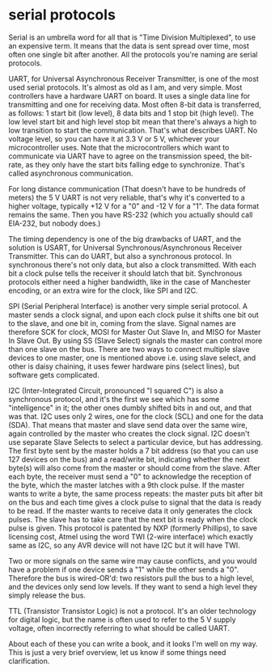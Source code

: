 # serial protocols

Serial is an umbrella word for all that is "Time Division Multiplexed", to use an expensive term. It means that the data is sent spread over time, most often one single bit after another. All the protocols you're naming are serial protocols.

UART, for Universal Asynchronous Receiver Transmitter, is one of the most used serial protocols. It's almost as old as I am, and very simple. Most controllers have a hardware UART on board. It uses a single data line for transmitting and one for receiving data. Most often 8-bit data is transferred, as follows: 1 start bit (low level), 8 data bits and 1 stop bit (high level). The low level start bit and high level stop bit mean that there's always a high to low transition to start the communication. That's what describes UART. No voltage level, so you can have it at 3.3 V or 5 V, whichever your microcontroller uses. Note that the microcontrollers which want to communicate via UART have to agree on the transmission speed, the bit-rate, as they only have the start bits falling edge to synchronize. That's called asynchronous communication.

For long distance communication (That doesn't have to be hundreds of meters) the 5 V UART is not very reliable, that's why it's converted to a higher voltage, typically +12 V for a "0" and -12 V for a "1". The data format remains the same. Then you have RS-232 (which you actually should call EIA-232, but nobody does.)

The timing dependency is one of the big drawbacks of UART, and the solution is USART, for Universal Synchronous/Asynchronous Receiver Transmitter. This can do UART, but also a synchronous protocol. In synchronous there's not only data, but also a clock transmitted. With each bit a clock pulse tells the receiver it should latch that bit. Synchronous protocols either need a higher bandwidth, like in the case of Manchester encoding, or an extra wire for the clock, like SPI and I2C.

SPI (Serial Peripheral Interface) is another very simple serial protocol. A master sends a clock signal, and upon each clock pulse it shifts one bit out to the slave, and one bit in, coming from the slave. Signal names are therefore SCK for clock, MOSI for Master Out Slave In, and MISO for Master In Slave Out. By using SS (Slave Select) signals the master can control more than one slave on the bus. There are two ways to connect multiple slave devices to one master, one is mentioned above i.e. using slave select, and other is daisy chaining, it uses fewer hardware pins (select lines), but software gets complicated.

I2C (Inter-Integrated Circuit, pronounced "I squared C") is also a synchronous protocol, and it's the first we see which has some "intelligence" in it; the other ones dumbly shifted bits in and out, and that was that. I2C uses only 2 wires, one for the clock (SCL) and one for the data (SDA). That means that master and slave send data over the same wire, again controlled by the master who creates the clock signal. I2C doesn't use separate Slave Selects to select a particular device, but has addressing. The first byte sent by the master holds a 7 bit address (so that you can use 127 devices on the bus) and a read/write bit, indicating whether the next byte(s) will also come from the master or should come from the slave. After each byte, the receiver must send a "0" to acknowledge the reception of the byte, which the master latches with a 9th clock pulse. If the master wants to write a byte, the same process repeats: the master puts bit after bit on the bus and each time gives a clock pulse to signal that the data is ready to be read. If the master wants to receive data it only generates the clock pulses. The slave has to take care that the next bit is ready when the clock pulse is given. This protocol is patented by NXP (formerly Phillips), to save licensing cost, Atmel using the word TWI (2-wire interface) which exactly same as I2C, so any AVR device will not have I2C but it will have TWI.

Two or more signals on the same wire may cause conflicts, and you would have a problem if one device sends a "1" while the other sends a "0". Therefore the bus is wired-OR'd: two resistors pull the bus to a high level, and the devices only send low levels. If they want to send a high level they simply release the bus.

TTL (Transistor Transistor Logic) is not a protocol. It's an older technology for digital logic, but the name is often used to refer to the 5 V supply voltage, often incorrectly referring to what should be called UART.


About each of these you can write a book, and it looks I'm well on my way. This is just a very brief overview, let us know if some things need clarification.

